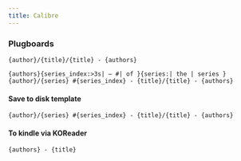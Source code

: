 ```yaml
---
title: Calibre
---
```


### Plugboards

```t title="default"
{author}/{title}/{title} - {authors}
```

```t title="custom"
{authors}{series_index:>3s| — #| of }{series:| the | series }
{author}/{series} #{series_index} - {title}/{title} - {authors}
```

#### Save to disk template

```
{author}/{series} #{series_index} - {title}/{title} - {authors}
```

#### To kindle via KOReader

```
{authors} - {title}
```
